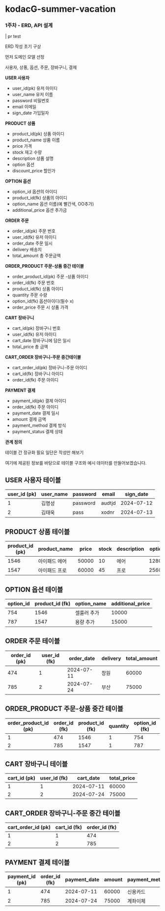 # kodacG-summer-vacation

### 1주차 - ERD, API 설계
| pr test

ERD 작성 초기 구상

먼저 도메인 모델 선정 

사용자, 상풍, 옵션, 주문, 장바구니, 결제


 **USER 사용자**
- user_id(pk) 유저 아이디
- user_name   유저 이름
- password    비밀번호
- email       이메일 
- sign_date   가입일자
  
**PRODUCT 상품**
- product_id(pk)   상품 아이디
- product_name     상품 이름 
- price            가격
- stock            재고 수량
- description      상품 설명
- option           옵션
- discount_price   할인가

**OPTION 옵션**
- option_id        옵션의 아이디
- product_id(fk)   상품의 아이디
- option_name      옵션 이름(예 빨간색, OO추가)
- additional_price 옵션 추가금 

 **ORDER 주문**
- order_id(pk)     주문 번호
- user_id(fk)      유저 아이디
- order_date       주문 일시
- delivery         배송지
- total_amount     총 주문금액

**ORDER_PRODUCT 주문-상품 중간 테이블**
- order_product_id(pk)  주문 -상품 아이디
- order_id(fk)          주문 번호
- product_id(fk)        상품 아이디
- quantity              주문 수량
- option_id(fk)         옵션아이디(필수 x)
- order_price           주문 시 상품 가격

 **CART 장바구니**
- cart_id(pk)    장바구니 번호
- user_id(fk)     유저 아이디
- cart_date       장바구니에 담은 일시
- total_price     총 금액


**CART_ORDER 장바구니-주문 중간테이블**
- cart_order_id(pk)  장바구니-주문 아이디
- cart_id(fk)        장바구니 아이디
- order_id(fk)       주문 아이디

**PAYMENT 결제**
- payment_id(pk)     결제 아이디
- order_id(fk)       주문 아이디
- payment_date       결제 일시
- amount             결제 금액
- payment_method     결제 방식
- payment_status     결제 상태




**관계 정의**






테이블 간 정규화 필요 일단은 작성만 해보기 

여기에 제공된 정보를 바탕으로 테이블 구조와 예시 데이터를 만들어보겠습니다.

## USER 사용자 테이블
| user_id (pk) | user_name | password | email  | sign_date |
|--------------|-----------|----------|--------|-----------|
| 1            | 김명성    | password | audtjd | 2024-07-12|
| 2            | 김태욱    | pass     | xodnr  | 2024-07-13|

## PRODUCT 상품 테이블
| product_id (pk) | product_name   | price  | stock | description | option | discount_price |
|-----------------|----------------|--------|-------|-------------|--------|----------------|
| 1546            | 아이패드 에어  | 50000  | 10    | 에어        | 128GB  | 10%            |
| 1547            | 아이패드 프로  | 60000  | 45    | 프로        | 256GB  | 15%            |

## OPTION 옵션 테이블
| option_id | product_id (fk) | option_name  | additional_price |
|-----------|------------------|--------------|------------------|
| 754       | 1546             | 셀룰러 추가  | 10000            |
| 787       | 1547             | 용량 추가    | 15000            |

## ORDER 주문 테이블
| order_id (pk) | user_id (fk) | order_date  | delivery | total_amount |
|---------------|--------------|-------------|----------|--------------|
| 474           | 1            | 2024-07-11  | 창원     | 60000        |
| 785           | 2            | 2024-07-24  | 부산     | 75000        |

## ORDER_PRODUCT 주문-상품 중간 테이블
| order_product_id (pk) | order_id (fk) | product_id (fk) | quantity | option_id (fk) | order_price |
|-----------------------|---------------|-----------------|----------|----------------|-------------|
| 1                     | 474           | 1546            | 1        | 754            | 60000       |
| 2                     | 785           | 1547            | 1        | 787            | 75000       |

## CART 장바구니 테이블
| cart_id (pk) | user_id (fk) | cart_date  | total_price |
|--------------|--------------|------------|-------------|
| 1            | 1            | 2024-07-11 | 60000       |
| 2            | 2            | 2024-07-24 | 75000       |

## CART_ORDER 장바구니-주문 중간 테이블
| cart_order_id (pk) | cart_id (fk) | order_id (fk) |
|--------------------|--------------|---------------|
| 1                  | 1            | 474           |
| 2                  | 2            | 785           |

## PAYMENT 결제 테이블
| payment_id (pk) | order_id (fk) | payment_date | amount | payment_method | payment_status |
|-----------------|---------------|--------------|--------|----------------|----------------|
| 1               | 474           | 2024-07-11   | 60000  | 신용카드       | 완료           |
| 2               | 785           | 2024-07-24   | 75000  | 계좌이체       | 완료           |







  
  
